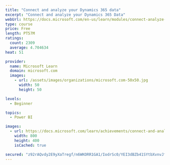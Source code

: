 ```yaml
---
title: "Connect and analyze your Dynamics 365 data​"
excerpt: "Connect and analyze your Dynamics 365 Data​"
webUrl: https://docs.microsoft.com/en-us/learn/modules/connect-analyze-dynamics-365-data/
type: course
price: Free
length: PT57M
ratings:
  count: 2309
  average: 4.704634
heat: 51

provider:
  name: Microsoft Learn
  domain: microsoft.com
  images:
    - url: /assets/images/organizations/microsoft.com-50x50.jpg
      width: 50
      height: 50

levels:
  - Beginner

topics:
  - Power BI

images:
  - url: https://docs.microsoft.com/learn/achievements/connect-and-analyze-your-microsoft-dynamics-365-data-social.png
    width: 800
    height: 400
    isCached: true

secured: "z92rAQvdy2E9yXaTregf/n6WKORR1GA1/IodrSc0/YEI3dBZb41SYtbXvnvJfBRu2OXQKIZBnJz1yQKmRIDGDb1uwbNyhAhmm5BDsFhoL0vUh89Yk7VGCuSW83F4H8I3O0Bgcye2n1Li5k1hnGGNJrIy5ZVFzLkYq7e6TjMXjbDb6dW5W1G9H7vIclbDwYNmo+YjEllsyWscexbQ2FgnE0nFl3/cJQLtPV2RI+zFROoq1Dtdc2gzoGf1bp1KjboaJrLXU5GGy8OptGwDwpdgUMXU5HMUNqGl26taWxGIMKZ5oRPxdHonmNYzcXqyVLnHeCkp8Xe+zkr/YE/P8g69FQYWnAH8o4n7yArXSGbo5bsU3e2rFt7msyEsCtqA0girn0AgPirBbgOIzf3wSpxDjcaxncg9XHzvFwSWbvwToc4=;/G/OV7MW8RMgXzeIgAcaQg=="
---
```


